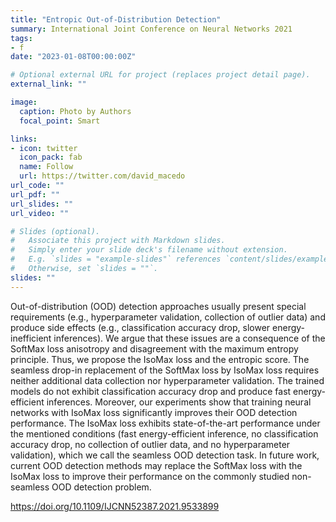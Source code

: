 ```yaml
---
title: "Entropic Out-of-Distribution Detection"
summary: International Joint Conference on Neural Networks 2021
tags:
- f
date: "2023-01-08T00:00:00Z"

# Optional external URL for project (replaces project detail page).
external_link: ""

image:
  caption: Photo by Authors
  focal_point: Smart

links:
- icon: twitter
  icon_pack: fab
  name: Follow
  url: https://twitter.com/david_macedo
url_code: ""
url_pdf: ""
url_slides: ""
url_video: ""

# Slides (optional).
#   Associate this project with Markdown slides.
#   Simply enter your slide deck's filename without extension.
#   E.g. `slides = "example-slides"` references `content/slides/example-slides.md`.
#   Otherwise, set `slides = ""`.
slides: ""
---
```


Out-of-distribution (OOD) detection approaches usually present special requirements (e.g., hyperparameter validation, collection of outlier data) and produce side effects (e.g., classification accuracy drop, slower energy-inefficient inferences). We argue that these issues are a consequence of the SoftMax loss anisotropy and disagreement with the maximum entropy principle. Thus, we propose the IsoMax loss and the entropic score. The seamless drop-in replacement of the SoftMax loss by IsoMax loss requires neither additional data collection nor hyperparameter validation. The trained models do not exhibit classification accuracy drop and produce fast energy-efficient inferences. Moreover, our experiments show that training neural networks with IsoMax loss significantly improves their OOD detection performance. The IsoMax loss exhibits state-of-the-art performance under the mentioned conditions (fast energy-efficient inference, no classification accuracy drop, no collection of outlier data, and no hyperparameter validation), which we call the seamless OOD detection task. In future work, current OOD detection methods may replace the SoftMax loss with the IsoMax loss to improve their performance on the commonly studied non-seamless OOD detection problem.

https://doi.org/10.1109/IJCNN52387.2021.9533899
